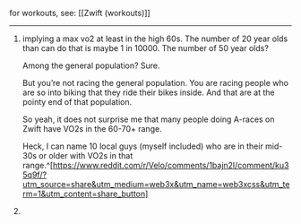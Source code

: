 for workouts, see: [[Zwift (workouts)]]

---

1. implying a max vo2 at least in the high 60s. The number of 20 year olds than can do that is maybe 1 in 10000. The number of 50 year olds?

	Among the general population? Sure. 

	But you’re not racing the general population. You are racing people who are so into biking that they ride their bikes inside. And that are at the pointy end of that population. 

	So yeah, it does not surprise me that many people doing A-races on Zwift have VO2s in the 60-70+ range. 

	Heck, I can name 10 local guys (myself included) who are in their mid-30s or older with VO2s in that range.^[https://www.reddit.com/r/Velo/comments/1bajn2l/comment/ku35q9f/?utm_source=share&utm_medium=web3x&utm_name=web3xcss&utm_term=1&utm_content=share_button]
2. 